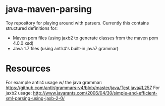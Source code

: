 java-maven-parsing
==================

Toy repository for playing around with parsers. Currently this contains structured definitions for:
- Maven pom files (using jaxb2 to generate classes from the maven pom 4.0.0 xsd)
- Java 1.7 files (using antlr4's built-in java7 grammar)


Resources
=========

For example antlr4 usage w/ the java grammar: https://github.com/antlr/grammars-v4/blob/master/java/Test.java#L257
For jaxb2 usage: http://www.javarants.com/2006/04/30/simple-and-efficient-xml-parsing-using-jaxb-2-0/
